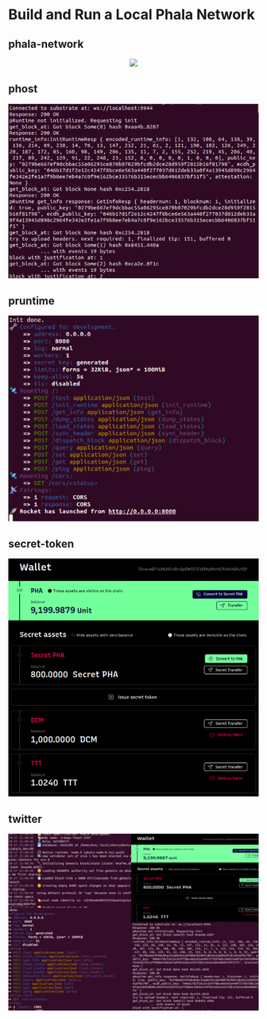 # Build and Run a Local Phala Network

## phala-network
<p align="center">
  <img src="img/phala-network.png">
</p>

## phost
<p align="center">
  <img src="img/phost.png">
</p>

## pruntime
<p align="center">
  <img src="img/pruntime.png">
</p>

## secret-token
<p align="center">
  <img src="img/secret-token.png">
</p>

## twitter
<p align="center">
  <img src="img/twitter.png">
</p>